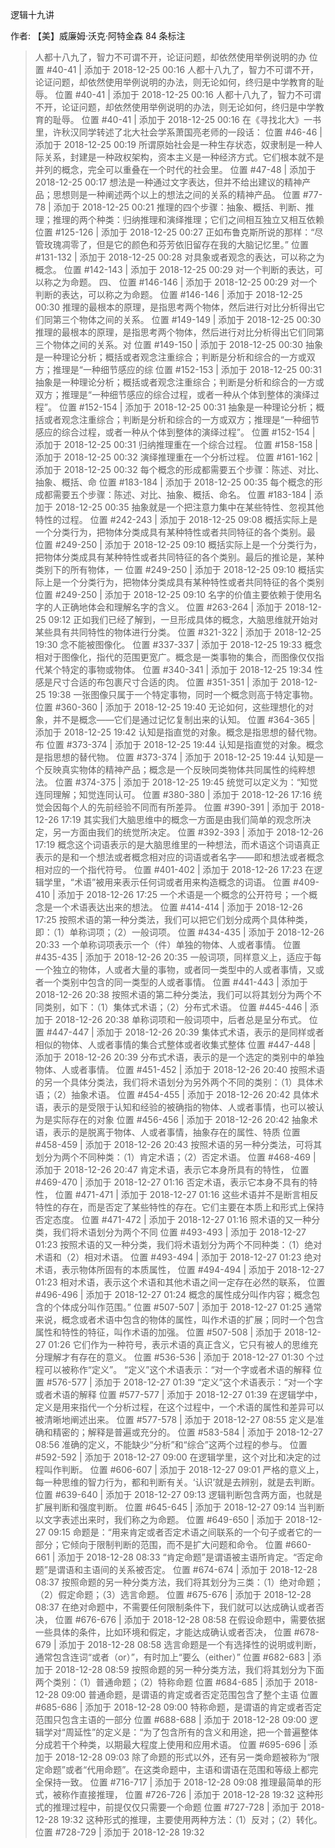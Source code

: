 逻辑十九讲

作者: 【美】威廉姆·沃克·阿特金森
84 条标注
> 人都十八九了，智力不可谓不开，论证问题，却依然使用举例说明的办
> 位置 #40-41 | 添加于 2018-12-25 00:16
> 人都十八九了，智力不可谓不开，论证问题，却依然使用举例说明的办法，则无论如何，终归是中学教育的耻辱。
> 位置 #40-41 | 添加于 2018-12-25 00:16
> 人都十八九了，智力不可谓不开，论证问题，却依然使用举例说明的办法，则无论如何，终归是中学教育的耻辱。
> 位置 #40-41 | 添加于 2018-12-25 00:16
> 在《寻找北大》一书里，许秋汉同学转述了北大社会学系萧国亮老师的一段话：
> 位置 #46-46 | 添加于 2018-12-25 00:19
> 所谓原始社会是一种生存状态，奴隶制是一种人际关系，封建是一种政权架构，资本主义是一种经济方式。它们根本就不是并列的概念，完全可以重叠在一个时代的社会里。
> 位置 #47-48 | 添加于 2018-12-25 00:17
> 想法是一种通过文字表达，但并不给出建议的精神产品；思想则是一种阐述两个以上的想法之间的关系的精神产品。
> 位置 #77-78 | 添加于 2018-12-25 00:21
> 推理的四个步骤：抽象、概括、判断、推理；推理的两个种类：归纳推理和演绎推理；它们之间相互独立又相互依赖
> 位置 #125-126 | 添加于 2018-12-25 00:27
> 正如布鲁克斯所说的那样：“尽管玫瑰凋零了，但是它的颜色和芬芳依旧留存在我的大脑记忆里。”
> 位置 #131-132 | 添加于 2018-12-25 00:28
> 对具象或者观念的表达，可以称之为概念。
> 位置 #142-143 | 添加于 2018-12-25 00:29
> 对一个判断的表达，可以称之为命题。 四、
> 位置 #146-146 | 添加于 2018-12-25 00:29
> 对一个判断的表达，可以称之为命题。
> 位置 #146-146 | 添加于 2018-12-25 00:30
> 推理的最根本的原理，是指思考两个物体，然后进行对比分析得出它们同第三个物体之间的关系。
> 位置 #149-149 | 添加于 2018-12-25 00:30
> 推理的最根本的原理，是指思考两个物体，然后进行对比分析得出它们同第三个物体之间的关系。对
> 位置 #149-150 | 添加于 2018-12-25 00:30
> 抽象是一种理论分析；概括或者观念注重综合；判断是分析和综合的一方或双方；推理是“一种细节感应的综
> 位置 #152-153 | 添加于 2018-12-25 00:31
> 抽象是一种理论分析；概括或者观念注重综合；判断是分析和综合的一方或双方；推理是“一种细节感应的综合过程，或者一种从个体到整体的演绎过程”。
> 位置 #152-154 | 添加于 2018-12-25 00:31
> 抽象是一种理论分析；概括或者观念注重综合；判断是分析和综合的一方或双方；推理是“一种细节感应的综合过程，或者一种从个体到整体的演绎过程”。
> 位置 #152-154 | 添加于 2018-12-25 00:31
> 归纳推理重在一个综合过程。
> 位置 #158-158 | 添加于 2018-12-25 00:32
> 演绎推理重在一个分析过程。
> 位置 #161-162 | 添加于 2018-12-25 00:32
> 每个概念的形成都需要五个步骤：陈述、对比、抽象、概括、命
> 位置 #183-184 | 添加于 2018-12-25 00:35
> 每个概念的形成都需要五个步骤：陈述、对比、抽象、概括、命名。
> 位置 #183-184 | 添加于 2018-12-25 00:35
> 抽象就是一个把注意力集中在某些特性、忽视其他特性的过程。
> 位置 #242-243 | 添加于 2018-12-25 09:08
> 概括实际上是一个分类行为，把物体分类成具有某种特性或者共同特征的各个类别。最
> 位置 #249-250 | 添加于 2018-12-25 09:10
> 概括实际上是一个分类行为，把物体分类成具有某种特性或者共同特征的各个类别。最后的推论是，某种类别下的所有物体，一
> 位置 #249-250 | 添加于 2018-12-25 09:10
> 概括实际上是一个分类行为，把物体分类成具有某种特性或者共同特征的各个类别
> 位置 #249-250 | 添加于 2018-12-25 09:10
> 名字的价值主要依赖于使用名字的人正确地体会和理解名字的含义。
> 位置 #263-264 | 添加于 2018-12-25 09:12
> 正如我们已经了解到，一旦形成具体的概念，大脑思维就开始对某些具有共同特性的物体进行分类。
> 位置 #321-322 | 添加于 2018-12-25 19:30
> 念不能被图像化。
> 位置 #337-337 | 添加于 2018-12-25 19:33
> 概念相对于图像化，指代的范围更宽广。概念是一类事物的集合，而图像仅仅指代某个特定的事物或物体。
> 位置 #340-341 | 添加于 2018-12-25 19:34
> 性感是尺寸合适的布包裹尺寸合适的肉。
> 位置 #351-351 | 添加于 2018-12-25 19:38
> 一张图像只属于一个特定事物，同时一个概念则高于特定事物。
> 位置 #360-360 | 添加于 2018-12-25 19:40
> 无论如何，这些理想化的对象，并不是概念——它们是通过记忆复制出来的认知。
> 位置 #364-365 | 添加于 2018-12-25 19:42
> 认知是指直觉的对象。概念是指思想的替代物。布
> 位置 #373-374 | 添加于 2018-12-25 19:44
> 认知是指直觉的对象。概念是指思想的替代物。
> 位置 #373-374 | 添加于 2018-12-25 19:44
> 认知是一个反映真实物体的精神产品；概念是一个反映同类物体共同属性的纯粹想法。
> 位置 #374-375 | 添加于 2018-12-25 19:45
> 统觉可以定义为：“知觉连同理解；知觉连同认可。
> 位置 #380-380 | 添加于 2018-12-26 17:16
> 统觉会因每个人的先前经验不同而有所差异。
> 位置 #390-391 | 添加于 2018-12-26 17:19
> 其实我们大脑思维中的概念一方面是由我们简单的观念所决定，另一方面由我们的统觉所决定。
> 位置 #392-393 | 添加于 2018-12-26 17:19
> 概念这个词语表示的是大脑思维里的一种想法，而术语这个词语真正表示的是和一个想法或者概念相对应的词语或者名字——即和想法或者概念相对应的一个指代符号。
> 位置 #401-402 | 添加于 2018-12-26 17:23
> 在逻辑学里，“术语”被用来表示任何词或者用来构造概念的词语。
> 位置 #409-410 | 添加于 2018-12-26 17:25
> 一个术语是一个概念的公开符号；一个概念是一个术语表达出来的想法。
> 位置 #414-414 | 添加于 2018-12-26 17:25
> 按照术语的第一种分类法，我们可以把它们划分成两个具体种类，即：（1）单称词项；（2）一般词项。
> 位置 #434-435 | 添加于 2018-12-26 20:33
> 一个单称词项表示一个（件）单独的物体、人或者事情。
> 位置 #435-435 | 添加于 2018-12-26 20:35
> 一般词项，同样意义上，适应于每一个独立的物体，人或者大量的事物，或者同一类型中的人或者事情，又或者一个类别中包含的同一类型的人或者事情。
> 位置 #441-443 | 添加于 2018-12-26 20:38
> 按照术语的第二种分类法，我们可以将其划分为两个不同类别，如下：（1）集体式术语；（2）分布式术语。
> 位置 #445-446 | 添加于 2018-12-26 20:38
> 单称词项和一般词项中，后者总是呈分布式。
> 位置 #447-447 | 添加于 2018-12-26 20:39
> 集体式术语，表示的是同样或者相似的物体、人或者事情的集合式整体或者收集式整体
> 位置 #447-448 | 添加于 2018-12-26 20:39
> 分布式术语，表示的是一个选定的类别中的单独物体、人或者事情。
> 位置 #451-452 | 添加于 2018-12-26 20:40
> 按照术语的另一个具体分类法，我们将术语划分为另外两个不同的类别：（1）具体术语；（2）抽象术语。
> 位置 #454-455 | 添加于 2018-12-26 20:42
> 具体术语，表示的是受限于认知和经验的被确指的物体、人或者事情，也可以被认为是实际存在的对象
> 位置 #456-456 | 添加于 2018-12-26 20:42
> 抽象术语，表示的是脱离于物体、人或者事情，抽象存在的属性、特质
> 位置 #458-459 | 添加于 2018-12-26 20:43
> 按照术语的另一种分类法，可将其划分为两个不同种类：（1）肯定术语；（2）否定术语。
> 位置 #468-469 | 添加于 2018-12-26 20:47
> 肯定术语，表示它本身所具有的特性，
> 位置 #469-470 | 添加于 2018-12-27 01:16
> 否定术语，表示它本身不具有的特性，
> 位置 #471-471 | 添加于 2018-12-27 01:16
> 这些术语并不是断言相反特性的存在，而是否定了某些特性的存在。它们主要在本质上和形式上保持否定态度。
> 位置 #471-472 | 添加于 2018-12-27 01:16
> 照术语的又一种分类，我们将术语划分为两个不同
> 位置 #493-493 | 添加于 2018-12-27 01:23
> 按照术语的又一种分类，我们将术语划分为两个不同种类：（1）绝对术语和（2）相对术语。
> 位置 #493-494 | 添加于 2018-12-27 01:23
> 绝对术语，表示物体所固有的本质属性，
> 位置 #494-494 | 添加于 2018-12-27 01:23
> 相对术语，表示这个术语和其他术语之间一定存在必然的联系，
> 位置 #496-496 | 添加于 2018-12-27 01:24
> 概念的属性成分叫作内容；概念包含的个体成分叫作范围。”
> 位置 #507-507 | 添加于 2018-12-27 01:25
> 通常来说，概念或者术语中包含的物体的属性，叫作术语的扩展；同时一个包含属性和特性的特征，叫作术语的加强。
> 位置 #507-508 | 添加于 2018-12-27 01:26
> 它们作为一种符号，表示术语的真正含义，它只有被人的思维充分理解才有存在的意义。
> 位置 #536-536 | 添加于 2018-12-27 01:30
> 个过程可以被称作“定义”。 “定义”这个术语表示：“对一个字或者术语的解释
> 位置 #576-577 | 添加于 2018-12-27 01:39
> “定义”这个术语表示：“对一个字或者术语的解释
> 位置 #577-577 | 添加于 2018-12-27 01:39
> 在逻辑学中，定义是用来指代一个分析过程，在这个过程中，一个术语的属性和差异可以被清晰地阐述出来。
> 位置 #577-578 | 添加于 2018-12-27 08:55
> 定义是准确和精密的；解释是普遍或充分的。
> 位置 #583-584 | 添加于 2018-12-27 08:56
> 准确的定义，不能缺少“分析”和“综合”这两个过程的参与。
> 位置 #592-592 | 添加于 2018-12-27 09:00
> 在逻辑学里，这个对比和决定的过程叫作判断。
> 位置 #606-607 | 添加于 2018-12-27 09:01
> 严格的意义上，每一种思维的智力行为，都和判断有关。‘认识’就是去辨别，就是去判断。
> 位置 #639-640 | 添加于 2018-12-27 09:13
> 逻辑判断包含两方面，也就是扩展判断和强度判断。
> 位置 #645-645 | 添加于 2018-12-27 09:14
> 当判断以文字表述出来时，我们称之为命题。
> 位置 #649-650 | 添加于 2018-12-27 09:15
> 命题是：“用来肯定或者否定术语之间联系的一个句子或者它的一部分；它倾向于限制判断的范围，而不是扩大问题和命令。
> 位置 #660-661 | 添加于 2018-12-28 08:33
> “肯定命题”是谓语被主语所肯定。“否定命题”是谓语和主语间的关系被否定。
> 位置 #674-674 | 添加于 2018-12-28 08:37
> 按照命题的另一种分类方法，我们将其划分为三类：（1）绝对命题；（2）假定命题；（3）选言命题。
> 位置 #675-676 | 添加于 2018-12-28 08:37
> 在绝对命题中，不需要任何限制条件下，我们就可以达成确认或者否决，
> 位置 #676-676 | 添加于 2018-12-28 08:58
> 在假设命题中，需要依据一些具体的条件，比如环境和假定，才能达成确认或者否决，
> 位置 #678-679 | 添加于 2018-12-28 08:58
> 选言命题是一个有选择性的说明或判断，通常包含连词“或者（or）”，有时加上“要么（either）”
> 位置 #682-683 | 添加于 2018-12-28 08:59
> 按照命题的另一种分类方法，我们将其划分为下面两个类别：（1）普通命题；（2）特称命题
> 位置 #684-685 | 添加于 2018-12-28 09:00
> 普通命题，是谓语的肯定或者否定范围包含了整个主语
> 位置 #685-686 | 添加于 2018-12-28 09:00
> 特称命题，是谓语的肯定或者否定范围只包含主语的一部分
> 位置 #688-688 | 添加于 2018-12-28 09:00
> 逻辑学对“周延性”的定义是：“为了包含所有的含义和用途，把一个普遍整体分成若干个种类，以期最大程度上使用和应用术语。
> 位置 #695-696 | 添加于 2018-12-28 09:03
> 除了命题的形式以外，还有另一类命题被称为“限定命题”或者“代用命题”。在这类命题中，主语和谓语在范围和等级上都完全保持一致。
> 位置 #716-717 | 添加于 2018-12-28 09:08
> 推理最简单的形式，被称作直接推理，
> 位置 #726-726 | 添加于 2018-12-28 19:32
> 这种形式的推理过程中，前提仅仅只需要一个命题
> 位置 #727-728 | 添加于 2018-12-28 19:32
> 这种形式的推理，主要使用两种方法：（1）反对；（2）转化。
> 位置 #728-729 | 添加于 2018-12-28 19:32